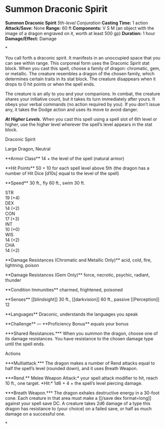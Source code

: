 # Summon Draconic Spirit

**Summon Draconic Spirit**
_5th-level Conjuration_
**Casting Time:** 1 action
**Attack/Save:** None
**Range:** 60 ft
**Components:** V S M (an object with the image of a dragon engraved on it, worth at least 500 gp)
**Duration:** 1 hour
**Damage/Effect:** Damage

*<p>You call forth a draconic spirit. It manifests in an unoccupied space that you can see within range. This corporeal form uses the Draconic Spirit stat block. When you cast this spell, choose a family of dragon: chromatic, gem, or metallic. The creature resembles a dragon of the chosen family, which determines certain traits in its stat block. The creature disappears when it drops to 0 hit points or when the spell ends.

The creature is an ally to you and your companions. In combat, the creature shares your initiative count, but it takes its turn immediately after yours. It obeys your verbal commands (no action required by you). If you don’t issue any, it takes the Dodge action and uses its move to avoid danger.

*****At Higher Levels.***** When you cast this spell using a spell slot of 6th level or higher, use the higher level wherever the spell’s level appears in the stat block.</p>
<div class="Basic-Text-Frame stat-block-background stat-block-finder">
<p class="Stat-Block-Styles_Stat-Block-Title">Draconic Spirit</p>
<p class="Stat-Block-Styles_Stat-Block-Metadata">Large Dragon, Neutral</p>
<p class="Stat-Block-Styles_Stat-Block-Data">**Armor Class** 14 + the level of the spell (natural armor)</p>
<p class="Stat-Block-Styles_Stat-Block-Data">**Hit Points** 50 + 10 for each spell level above 5th (the dragon has a number of Hit Dice [d10s] equal to the level of the spell)</p>
<p class="Stat-Block-Styles_Stat-Block-Data">**Speed** 30 ft., fly 60 ft., swim 30 ft.</p>
<div class="stat-block-ability-scores">
<div class="stat-block-ability-scores-stat">
<div class="stat-block-ability-scores-heading">STR
<div class="stat-block-ability-scores-data"><span class="stat-block-ability-scores-score">19</span> <span class="stat-block-ability-scores-modifier">(+4)</span>
<div class="stat-block-ability-scores-stat">
<div class="stat-block-ability-scores-heading">DEX
<div class="stat-block-ability-scores-data"><span class="stat-block-ability-scores-score">14</span> <span class="stat-block-ability-scores-modifier">(+2)</span>
<div class="stat-block-ability-scores-stat">
<div class="stat-block-ability-scores-heading">CON
<div class="stat-block-ability-scores-data"><span class="stat-block-ability-scores-score">17</span> <span class="stat-block-ability-scores-modifier">(+3)</span>
<div class="stat-block-ability-scores-stat">
<div class="stat-block-ability-scores-heading">INT
<div class="stat-block-ability-scores-data"><span class="stat-block-ability-scores-score">10</span> <span class="stat-block-ability-scores-modifier">(+0)</span>
<div class="stat-block-ability-scores-stat">
<div class="stat-block-ability-scores-heading">WIS
<div class="stat-block-ability-scores-data"><span class="stat-block-ability-scores-score">14</span> <span class="stat-block-ability-scores-modifier">(+2)</span>
<div class="stat-block-ability-scores-stat">
<div class="stat-block-ability-scores-heading">CHA
<div class="stat-block-ability-scores-data"><span class="stat-block-ability-scores-score">14</span> <span class="stat-block-ability-scores-modifier">(+2)</span>
<p class="Stat-Block-Styles_Stat-Block-Data">**Damage Resistances (Chromatic and Metallic Only)** acid, cold, fire, lightning, poison</p>
<p class="Stat-Block-Styles_Stat-Block-Data">**Damage Resistances (Gem Only)** force, necrotic, psychic, radiant, thunder</p>
<p class="Stat-Block-Styles_Stat-Block-Data">**Condition Immunities** charmed, frightened, poisoned</p>
<p class="Stat-Block-Styles_Stat-Block-Data">**Senses** [[blindsight]] 30 ft., [[darkvision]] 60 ft., passive [[Perception]] 12</p>
<p class="Stat-Block-Styles_Stat-Block-Data">**Languages** Draconic, understands the languages you speak</p>
<p class="Stat-Block-Styles_Stat-Block-Data-Last">**Challenge** — **Proficiency Bonus** equals your bonus</p>
<p class="Stat-Block-Styles_Stat-Block-Body">***Shared Resistances.*** When you summon the dragon, choose one of its damage resistances. You have resistance to the chosen damage type until the spell ends.</p>
<p class="Stat-Block-Styles_Stat-Block-Heading">Actions</p>
<p class="Stat-Block-Styles_Stat-Block-Body">***Multiattack.*** The dragon makes a number of Rend attacks equal to half the spell’s level (rounded down), and it uses Breath Weapon.</p>
<p class="Stat-Block-Styles_Stat-Block-Body">***Rend.** Melee Weapon Attack:* your spell attack modifier to hit, reach 10 ft., one target. *Hit:* 1d6 + 4 + the spell’s level piercing damage.</p>
<p class="Stat-Block-Styles_Stat-Block-Body">***Breath Weapon.*** The dragon exhales destructive energy in a 30-foot cone. Each creature in that area must make a [[/save dex format=long]] against your spell save DC. A creature takes 2d6 damage of a type this dragon has resistance to (your choice) on a failed save, or half as much damage on a successful one.</p>*